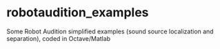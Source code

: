 # robotaudition_examples
Some Robot Audition simplified examples (sound source localization and separation), coded in Octave/Matlab
